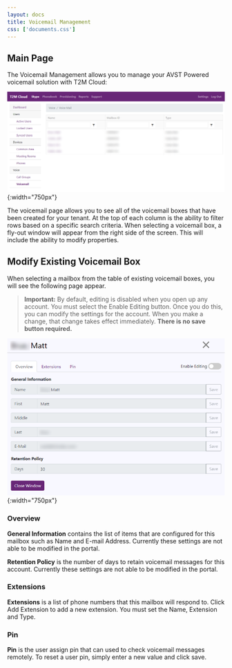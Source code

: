 ```yaml
---
layout: docs
title: Voicemail Management
css: ['documents.css']
---
```


## Main Page

The Voicemail Management allows you to manage your AVST Powered voicemail solution with T2M Cloud: 

![Cloud Portal](/assets/images/voicemail.1.png){:width="750px"}

The voicemail page allows you to see all of the voicemail boxes that have been created for your tenant.  At the top of each column is the ability to filter rows based on a specific search criteria.  When selecting a voicemail box, a fly-out window will appear from the right side of the screen.  This will include the ability to modify properties.

## Modify Existing Voicemail Box

When selecting a mailbox from the table of existing voicemail boxes, you will see the following page appear.

> **Important:** By default, editing is disabled when you open up any account.  You must select the Enable Editing button.  Once you do this, you can modify the settings for the account.  When you make a change, that change takes effect immediately.  **There is no save button required.**

![Cloud Portal](/assets/images/voicemail.2.png){:width="750px"}

### Overview

**General Information** contains the list of items that are configured for this mailbox such as Name and E-mail Address.  Currently these settings are not able to be modified in the portal.

**Retention Policy** is the number of days to retain voicemail messages for this account.  Currently these settings are not able to be modified in the portal.

### Extensions

**Extensions** is a list of phone numbers that this mailbox will respond to.  Click Add Extension to add a new extension.  You must set the Name, Extension and Type.

### Pin

**Pin** is the user assign pin that can used to check voicemail messages remotely.  To reset a user pin, simply enter a new value and click save. 
